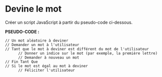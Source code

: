 #  Devine le mot
    
Créer un script JavaScript à partir du pseudo-code ci-dessous.

**PSEUDO-CODE :**
```
// Un mot aléatoire à deviner
// Demander un mot à l'utilisateur
// Tant que le mot à deviner est différent du mot de l'utilisateur
      // Donner un indice sur le mot (par exemple, la première lettre)
      // Demander à nouveau un mot
// Fin Tant Que
// Si le mot est égal au mot à deviner
      // Féliciter l'utilisateur
```
